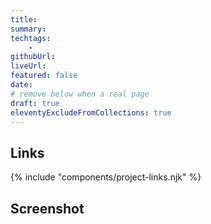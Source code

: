 ```yaml
---
title:
summary:
techtags:
    -
githubUrl:
liveUrl:
featured: false
date:
# remove below when a real page
draft: true
eleventyExcludeFromCollections: true
---
```


## Links

{% include "components/project-links.njk" %}

## Screenshot

